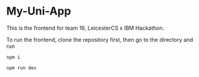 # My-Uni-App

This is the frontend for team 16, LeicesterCS x IBM Hackathon.

To run the frontend, clone the repository first, then go to the directory and run
```
npm i
```

```
npm run dev
```
